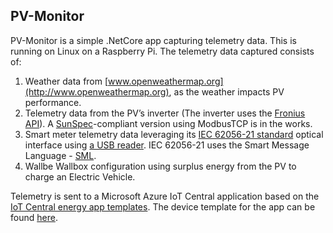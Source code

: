 ## PV-Monitor

PV-Monitor is a simple .NetCore app capturing telemetry data. This is running on Linux on a Raspberry Pi. The telemetry data captured consists of:

1. Weather data from [www.openweathermap.org](http://www.openweathermap.org), as the weather impacts PV performance.
2. Telemetry data from the PV’s inverter (The inverter uses the [Fronius API](https://www.fronius.com/en/photovoltaics/products/all-products/system-monitoring/open-interfaces/fronius-solar-api-json-)). A [SunSpec](https://sunspec.org)-compliant version using ModbusTCP is in the works.
3. Smart meter telemetry data leveraging its [IEC 62056-21 standard](https://en.wikipedia.org/wiki/IEC_62056) optical interface using [a USB reader](https://shop.weidmann-elektronik.de/index.php?page=product&info=24). IEC 62056-21 uses the Smart Message Language - [SML](https://wiki.wireshark.org/SML).
4. Wallbe Wallbox configuration using surplus energy from the PV to charge an Electric Vehicle.

Telemetry is sent to a Microsoft Azure IoT Central application based on the [IoT Central energy app templates](https://apps.azureiotcentral.com/build/energy).
The device template for the app can be found [here](./PV-Monitor.json).
